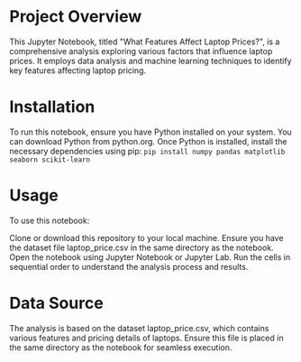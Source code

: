 # Project Overview

This Jupyter Notebook, titled "What Features Affect Laptop Prices?", is a comprehensive analysis exploring various factors that influence laptop prices. It employs data analysis and machine learning techniques to identify key features affecting laptop pricing.

# Installation
To run this notebook, ensure you have Python installed on your system. You can download Python from python.org. Once Python is installed, install the necessary dependencies using pip:
```pip install numpy pandas matplotlib seaborn scikit-learn```

# Usage
To use this notebook:

Clone or download this repository to your local machine.
Ensure you have the dataset file laptop_price.csv in the same directory as the notebook.
Open the notebook using Jupyter Notebook or Jupyter Lab.
Run the cells in sequential order to understand the analysis process and results.

# Data Source
The analysis is based on the dataset laptop_price.csv, which contains various features and pricing details of laptops. Ensure this file is placed in the same directory as the notebook for seamless execution.

